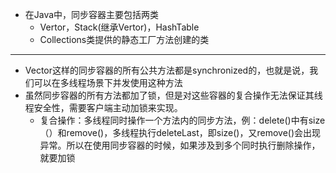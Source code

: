 + 在Java中，同步容器主要包括两类
  + Vertor，Stack(继承Vertor)，HashTable
  + Collections类提供的静态工厂方法创建的类
----------------------
+ Vector这样的同步容器的所有公共方法都是synchronized的，也就是说，我们可以在多线程场景下并发使用这种方法
+ 虽然同步容器的所有方法都加了锁，但是对这些容器的复合操作无法保证其线程安全性，需要客户端主动加锁来实现。
  + 复合操作：多线程同时操作一个方法内的同步方法，例：delete()中有size（）和remove()，多线程执行deleteLast，即size()，又remove()会出现异常。所以在使用同步容器的时候，如果涉及到多个同时执行删除操作，就要加锁
  

